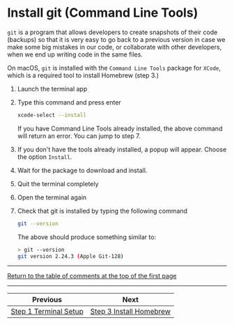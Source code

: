 # Install git (Command Line Tools)

`git` is a program that allows developers to create snapshots of their code (backups) so that it is very easy to go back to a previous version in case we make some big mistakes in our code, or collaborate with other developers, when we end up writing code in the same files.

On macOS, `git` is installed with the `Command Line Tools` package for `XCode`, which is a required tool to install Homebrew (step 3.)

1. Launch the terminal app
2. Type this command and press enter

   ```bash
   xcode-select --install
   ```

   If you have Command Line Tools already installed, the above command will return an error. You can jump to step 7.

3. If you don't have the tools already installed, a popup will appear. Choose the option `Install`.
4. Wait for the package to download and install.
5. Quit the terminal completely
6. Open the terminal again
7. Check that git is installed by typing the following command

   ```bash
   git --version
   ```

   The above should produce something similar to:

   ```bash
   > git --version
   git version 2.24.3 (Apple Git-128)
   ```
   
---

[Return to the table of comments at the top of the first page](1-macos-setup-instructions-terminal-setup.md#table-of-contents)

---
| Previous | Next |
| ----- | ---------- |
| [Step 1 Terminal Setup](1-macos-setup-instructions-terminal-setup.md) | [Step 3 Install Homebrew](3-macos-setup-instructions-homebrew.md) |
